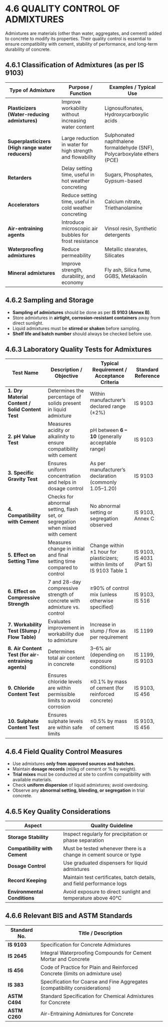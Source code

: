 # **4.6 QUALITY CONTROL OF ADMIXTURES**

Admixtures are materials (other than water, aggregates, and cement) added to concrete to modify its properties. Their quality control is essential to ensure compatibility with cement, stability of performance, and long-term durability of concrete.

## **4.6.1 Classification of Admixtures (as per IS 9103)**

| **Type of Admixture**                             | **Purpose / Function**                                     | **Examples / Typical Use**                                               |
| ------------------------------------------------- | ---------------------------------------------------------- | ------------------------------------------------------------------------ |
| **Plasticizers (Water-reducing admixtures)**      | Improve workability without increasing water content       | Lignosulfonates, Hydroxycarboxylic acids                                 |
| **Superplasticizers (High range water reducers)** | Large reduction in water for high strength and flowability | Sulphonated naphthalene formaldehyde (SNF), Polycarboxylate ethers (PCE) |
| **Retarders**                                     | Delay setting time, useful in hot weather concreting       | Sugars, Phosphates, Gypsum-based                                         |
| **Accelerators**                                  | Reduce setting time, useful in cold weather concreting     | Calcium nitrate, Triethanolamine                                         |
| **Air-entraining agents**                         | Introduce microscopic air bubbles for frost resistance     | Vinsol resin, Synthetic detergents                                       |
| **Waterproofing admixtures**                      | Reduce permeability                                        | Metallic stearates, Silicates                                            |
| **Mineral admixtures**                            | Improve strength, durability, and economy                  | Fly ash, Silica fume, GGBS, Metakaolin                                   |

## **4.6.2 Sampling and Storage**

* **Sampling of admixtures** should be done as per **IS 9103 (Annex B)**.
* Store admixtures in **airtight, corrosion-resistant containers** away from direct sunlight.
* Liquid admixtures must be **stirred or shaken** before sampling.
* **Shelf life and batch number** should always be checked before use.

## **4.6.3 Laboratory Quality Tests for Admixtures**

| **Test Name**                                       | **Description / Objective**                                                   | **Typical Requirement / Acceptance Criteria**                            | **Standard Reference**    |
| --------------------------------------------------- | ----------------------------------------------------------------------------- | ------------------------------------------------------------------------ | ------------------------- |
| **1. Dry Material Content / Solid Content Test**    | Determines the percentage of solids present in liquid admixture               | Within manufacturer’s declared range (±2%)                               | IS 9103                   |
| **2. pH Value Test**                                | Measures acidity or alkalinity to ensure compatibility with cement            | pH between **6 – 10** (generally acceptable range)                       | IS 9103                   |
| **3. Specific Gravity Test**                        | Ensures uniform concentration and helps in dosage control                     | As per manufacturer’s declaration (commonly 1.05–1.20)                   | IS 9103                   |
| **4. Compatibility with Cement**                    | Checks for abnormal setting, flash set, or segregation when mixed with cement | No abnormal setting or segregation observed                              | IS 9103, Annex C          |
| **5. Effect on Setting Time**                       | Measures change in initial and final setting time compared to control         | Change within ±1 hour for plasticizers; within limits of IS 9103 Table 1 | IS 9103, IS 4031 (Part 5) |
| **6. Effect on Compressive Strength**               | 7 and 28-day compressive strength of concrete with admixture vs. control      | ≥90% of control mix (unless otherwise specified)                         | IS 9103, IS 516           |
| **7. Workability Test (Slump / Flow Table)**        | Evaluates improvement in workability due to admixture                         | Increase in slump / flow as per requirement                              | IS 1199                   |
| **8. Air Content Test (for air-entraining agents)** | Determines total air content in concrete                                      | 3–6% air (depending on exposure conditions)                              | IS 1199, IS 9103          |
| **9. Chloride Content Test**                        | Ensures chloride levels are within permissible limits to avoid corrosion      | ≤0.1% by mass of cement (for reinforced concrete)                        | IS 9103, IS 456           |
| **10. Sulphate Content Test**                       | Ensures sulphate levels are within safe limits                                | ≤0.5% by mass of cement                                                  | IS 9103, IS 456           |

## **4.6.4 Field Quality Control Measures**

* Use admixtures **only from approved sources and batches**.
* Maintain **dosage records** (ml/kg of cement or % by weight).
* **Trial mixes** must be conducted at site to confirm compatibility with available materials.
* Check **uniform dispersion** of liquid admixtures; avoid overdosing.
* Observe any **abnormal setting, bleeding, or segregation** in trial concrete.

## **4.6.5 Key Quality Considerations**

| **Aspect**                    | **Quality Guideline**                                                 |
| ----------------------------- | --------------------------------------------------------------------- |
| **Storage Stability**         | Inspect regularly for precipitation or phase separation               |
| **Compatibility with Cement** | Must be tested whenever there is a change in cement source or type    |
| **Dosage Control**            | Use graduated dispensers for liquid admixtures                        |
| **Record Keeping**            | Maintain test certificates, batch details, and field performance logs |
| **Environmental Conditions**  | Avoid exposure to direct sunlight and temperature above 40°C          |

## **4.6.6 Relevant BIS and ASTM Standards**

| **Standard No.** | **Title / Description**                                                      |
| ---------------- | ---------------------------------------------------------------------------- |
| **IS 9103**      | Specification for Concrete Admixtures                                        |
| **IS 2645**      | Integral Waterproofing Compounds for Cement Mortar and Concrete              |
| **IS 456**       | Code of Practice for Plain and Reinforced Concrete (limits on admixture use) |
| **IS 383**       | Specification for Coarse and Fine Aggregates (compatibility considerations)  |
| **ASTM C494**    | Standard Specification for Chemical Admixtures for Concrete                  |
| **ASTM C260**    | Air-Entraining Admixtures for Concrete                                       |

